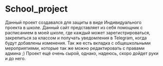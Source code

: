 # School_project

Данный проект создавался для защиты в виде Индивидуального проекта в школе.
Данный сайт представляет из себя помощник с расписанием в моей школе, где каждый может зарегистрироваться, закрепиться за классом и получать уведомления в Telegram, когда будут добавлены изменения.
Так же есть вкладка с общешкольными мероприятиями, которые так же можно редактировать с правами админа ;)
Проект ещё очень сырой, однако, надеюсь, скоро дойдeт руки и до него.
